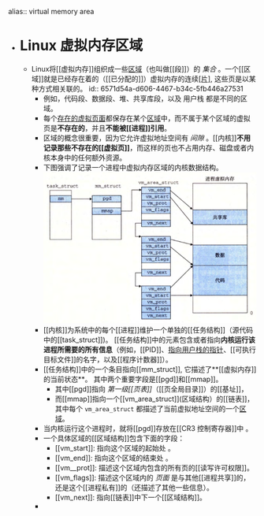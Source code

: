 alias:: virtual memory area

- # Linux 虚拟内存区域
	- Linux将[[虚拟内存]]组织成一些[区域]([[虚拟内存区域]])（也叫做[[段]]）的 *集合* 。一个[[区域]]就是已经存在着的（[[已分配的]]）虚拟内存的连续[[片]](chunk), 这些页是以某种方式相关联的。
	  id:: 6571d54a-d606-4467-b34c-5fb446a27531
		- 例如，代码段、数据段、堆、共享库段，以及 用户栈 都是不同的区域。
		- 每个[存在的虚拟页面]([[已分配页]])都保存在某个[区域]([[虚拟内存区域]])中，而不属于某个区域的虚拟页是**不存在的**，并且**不能被[[进程]]引用**。
		- 区域的概念很重要，因为它允许虚拟地址空间有 *间隙* 。[[内核]]**不用记录那些不存在的[[虚拟页]]**，而这样的页也不占用内存、磁盘或者内核本身中的任何额外资源。
		- 下图强调了记录一个进程中虚拟内存区域的内核数据结构。
		  ![Linux 是如何组织虚拟内存的.png](../assets/image_1701961319774_0.png)
		- [[内核]]为系统中的每个[[进程]]维护一个单独的[[任务结构]]（源代码中的[[task_struct]])。
		  [[任务结构]]中的元素包含或者指向**内核运行该进程所需要的所有信息**（例如，[[PID]]、[指向用户栈的指针]([[栈指针]])、[[可执行目标文件]]的名字，以及[[程序计数器]]）。
		- [[任务结构]]中的一个条目指向[[mm_struct]], 它描述了**[[虚拟内存]]的当前状态**。 
		  其中两个重要字段是[[pgd]]和[[mmap]]。
			- 其中[[pgd]]指向 *第一级[[页表]]*（[[页全局目录]]）的[[基址]]，
			- 而[[mmap]]指向一个[[vm_area_struct]](区域结构）的[[链表]]，其中每个 `vm_area_struct` 都描述了当前虚拟地址空间的一个[区域]([[虚拟内存区域]])。
		- 当内核运行这个进程时，就将[[pgd]]存放在[[CR3 控制寄存器]]中 。
		- 一个具体区域的[[区域结构]]包含下面的字段：
			- [[vm_start]]: 指向这个区域的起始处 。
			- [[vm_end]]: 指向这个区域的结束处 。
			- [[vm__prot]]: 描述这个区域内包含的所有页的[[读写许可权限]]。
			- [[vm_flags]]: 描述这个区域内的 *页面* 是与其他[[进程共享]]的，还是这个[[进程私有]]的（还描述了其他一些信息）。
			- [[vm_next]]: 指向[[链表]]中下一个[[区域结构]]。
		-